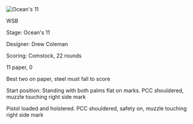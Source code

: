 ![Ocean's 11](https://github.com/bagellord/USPSA-Stages/blob/master/21-25%20rounds/Ocean's%2011%20-%2022%20rounds%20-%20Comstock/Ocean's%2011.png)

WSB

Stage: Ocean's 11

Designer: Drew Coleman

Scoring: Comstock, 22 rounds

11 paper, 0

Best two on paper, steel must fall to score

Start position: Standing with both palms flat on marks. PCC shouldered, muzzle touching right side mark

Pistol loaded and holstered. PCC shouldered, safety on, muzzle touching right side mark
